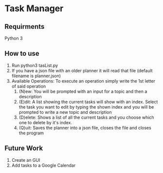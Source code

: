 # Task Manager 

## Requirments
Python 3

## How to use
1. Run python3 tasList.py
2. If you have a json file with an older planner it will read that file (default filename is planner.json)
3. Available Operations:
   To execute an operation simply write the 1st letter of said operation
   1. (N)ew: You will be prompted with an input for a topic and then a description
   2. (E)dit: A list showing the current tasks will show with an index. Select the task you want to edit by typing the shown index and you will be prompted to write a new topic and description
   3. (D)elete: Shows a list of all the current tasks and you choose which one to delete by it's index.
   4. (Q)uit: Saves the planner into a json file, closes the file and closes the program

## Future Work
1. Create an GUI
2. Add tasks to a Google Calendar